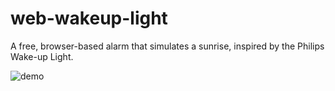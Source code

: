 # web-wakeup-light
A free, browser-based alarm that simulates a sunrise, inspired by the Philips Wake-up Light.

![demo](https://github.com/user-attachments/assets/adbef3b7-19b9-497d-9c9d-5a8f1a5924c6)
